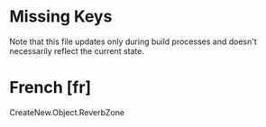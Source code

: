 # Missing Keys
Note that this file updates only during build processes and doesn't necessarily reflect the current state.

# French [fr]
CreateNew.Object.ReverbZone  

